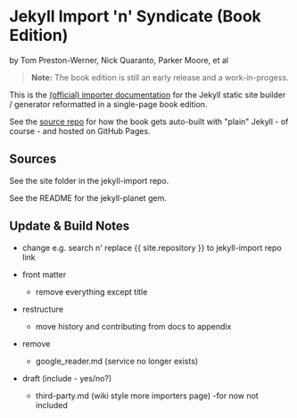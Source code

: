 
# Jekyll Import 'n' Syndicate (Book Edition)

by Tom Preston-Werner, Nick Quaranto, Parker Moore, et al


> **Note:** The book edition is still an early release and a work-in-progess.


This is the [(official) importer documentation](https://github.com/jekyll/jekyll-importer/tree/master/site)
for the Jekyll static site builder / generator
reformatted in a single-page book edition.

See the [source repo](https://github.com/hydepress/hydepress.github.io) for how
the book gets auto-built with "plain" Jekyll - of course - and hosted on GitHub Pages.


## Sources

See the site folder in the jekyll-import repo.

See the README for the jekyll-planet gem.


## Update & Build Notes

- change e.g. search n' replace {{ site.repository }}  to  jekyll-import repo link

- front matter
    - remove everything except title

- restructure
    - move history and contributing from docs to appendix 

- remove
   - google_reader.md (service no longer exists)

- draft (include - yes/no?)
    - third-party.md (wiki style more importers page) -for now not included


